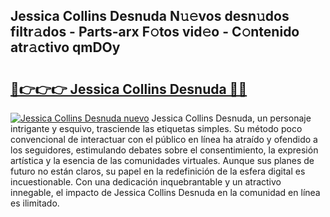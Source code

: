 ## Jessica Collins Desnuda N𝚞𝚎vos desn𝚞dos filtr𝚊dos - Parts-arx F𝚘tos vid𝚎o - C𝚘ntenido atr𝚊ctivo qmDOy

# <h2><a href="http://mb74yq.tromn.icu/?c=Jessica+Collins+Desnuda">🔗👉👉👉 Jessica Collins Desnuda 🔗🔗</a></h2>

[![Jessica Collins Desnuda nuevo](https://i.imgur.com/pEAQMta.gif)](http://mb74yq.tromn.icu/?c=Jessica+Collins+Desnuda)
Jessica Collins Desnuda, un personaje intrigante y esquivo, trasciende las etiquetas simples. Su método poco convencional de interactuar con el público en línea ha atraído y ofendido a los seguidores, estimulando debates sobre el consentimiento, la expresión artística y la esencia de las comunidades virtuales. Aunque sus planes de futuro no están claros, su papel en la redefinición de la esfera digital es incuestionable. Con una dedicación inquebrantable y un atractivo innegable, el impacto de Jessica Collins Desnuda en la comunidad en línea es ilimitado.
